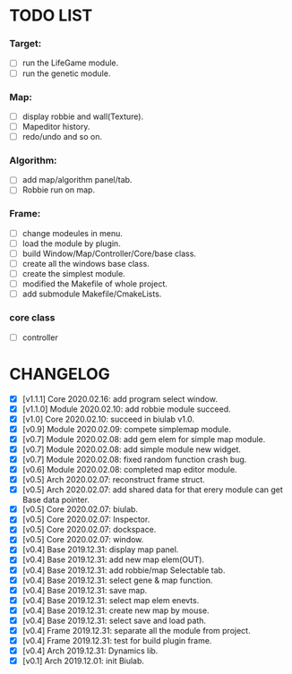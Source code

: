 # TODO LIST

### Target:
- [ ] run the LifeGame module.
- [ ] run the genetic module.

### Map:
- [ ] display robbie and wall(Texture).
- [ ] Mapeditor history.
- [ ] redo/undo and so on.

### Algorithm:
- [ ] add map/algorithm panel/tab.
- [ ] Robbie run on map.

### Frame:
- [ ] change modeules in menu.
- [ ] load the module by plugin.
- [ ] build Window/Map/Controller/Core/base class.
- [ ] create all the windows base class.
- [ ] create the simplest module.
- [ ] modified the Makefile of whole project.
- [ ] add submodule Makefile/CmakeLists.

### core class
- [ ] controller

# CHANGELOG
- [x] [v1.1.1] Core     2020.02.16: add program select window.  
- [x] [v1.1.0] Module   2020.02.10: add robbie module succeed.
- [x] [v1.0] Core   2020.02.10: succeed in biulab v1.0.
- [x] [v0.9] Module 2020.02.09: compete simplemap module.
- [x] [v0.7] Module 2020.02.08: add gem elem for simple map module.
- [x] [v0.7] Module 2020.02.08: add simple module new widget.
- [x] [v0.7] Module 2020.02.08: fixed random function crash bug.
- [x] [v0.6] Module 2020.02.08: completed map editor module.
- [x] [v0.5] Arch   2020.02.07: reconstruct frame struct.
- [x] [v0.5] Arch   2020.02.07: add shared data for that erery module can get Base data pointer.
- [x] [v0.5] Core   2020.02.07: biulab.
- [x] [v0.5] Core   2020.02.07: Inspector.
- [x] [v0.5] Core   2020.02.07: dockspace.
- [x] [v0.5] Core   2020.02.07: window.
- [x] [v0.4] Base   2019.12.31: display map panel.
- [x] [v0.4] Base   2019.12.31: add new map elem(OUT).
- [x] [v0.4] Base   2019.12.31: add robbie/map Selectable tab.
- [x] [v0.4] Base   2019.12.31: select gene & map function.
- [x] [v0.4] Base   2019.12.31: save map.
- [x] [v0.4] Base   2019.12.31: select map elem enevts.
- [x] [v0.4] Base   2019.12.31: create new map by mouse.
- [x] [v0.4] Base   2019.12.31: select save and load path.
- [x] [v0.4] Frame  2019.12.31: separate all the module from project.
- [x] [v0.4] Frame  2019.12.31: test for build plugin frame.
- [x] [v0.4] Arch   2019.12.31: Dynamics lib.
- [x] [v0.1] Arch   2019.12.01: init Biulab.
